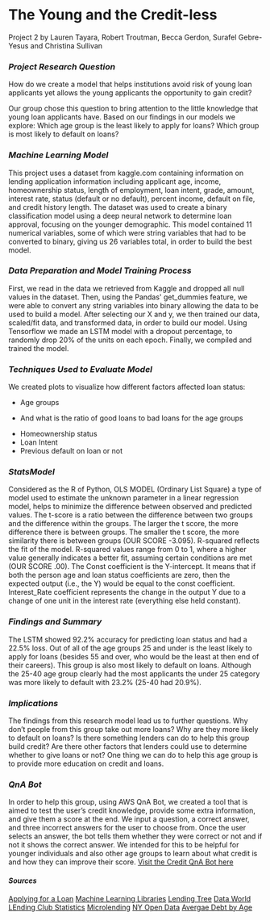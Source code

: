# **The Young and the Credit-less**

Project 2 by Lauren Tayara, Robert Troutman, Becca Gerdon, Surafel Gebre-Yesus and Christina Sullivan


### *Project Research Question*
How do we create a model that helps institutions avoid risk of young loan applicants yet allows the young applicants the opportunity to gain credit?

Our group chose this question to bring attention to the little knowledge that young loan applicants have. Based on our findings in our models we explore:
Which age group is the least likely to apply for loans?
Which group is most likely to default on loans?


### *Machine Learning Model*
This project uses a dataset from kaggle.com containing information on lending application information including applicant age, income, homeownership status, length of employment, loan intent, grade, amount, interest rate, status (default or no default), percent income, default on file, and credit history length. The dataset was used to create a binary classification model using a deep neural network to determine loan approval, focusing on the younger demographic. This model contained 11 numerical variables, some of which were string variables that had to be converted to binary, giving us 26 variables total, in order to build the best model. 


### *Data Preparation and Model Training Process*
First, we read in the data we retrieved from Kaggle and dropped all null values in the dataset. Then, using the Pandas' get_dummies feature, we were able to convert any string variables into binary allowing the data to be used to build a model. After selecting our X and y, we then trained our data, scaled/fit data, and transformed data, in order to build our model. Using Tensorflow we  made an LSTM model with a dropout percentage, to randomly drop 20% of the units on each epoch. Finally, we compiled and trained the model.


### *Techniques Used to Evaluate Model*
We created plots to visualize how different factors affected loan status:
- Age groups
* And what is the ratio of good loans to bad loans for the age groups
- Homeownership status
- Loan Intent
- Previous default on loan or not


### *StatsModel*
Considered as the R of Python, OLS MODEL (Ordinary List  Square) a type of model used to estimate the unknown parameter in a linear regression model, helps to minimize the difference between observed and predicted values. The t-score is a ratio between the difference between two groups and the difference within the groups. The larger the t score, the more difference there is between groups. The smaller the t score, the more similarity there is between groups (OUR SCORE -3.095). R-squared reflects the fit of the model. R-squared values range from 0 to 1, where a higher value generally indicates a better fit, assuming certain conditions are met (OUR SCORE  .00). The Const coefficient is the Y-intercept. It means that if both the person age and loan status coefficients are zero, then the expected output (i.e., the Y) would be equal to the const coefficient. Interest_Rate coefficient represents the change in the output Y due to a change of one unit in the interest rate (everything else held constant).


### *Findings and Summary*
The LSTM showed 92.2% accuracy for predicting loan status and had a 22.5% loss. Out of all of the age groups 25 and under is the least likely to apply for loans (besides 55 and over, who would be the least at then end of their careers). This group is also most likely to default on loans. Although the 25-40 age group clearly had the most applicants the under 25 category was more likely to default with 23.2% (25-40 had 20.9%).


### *Implications*
The findings from this research model lead us to further questions. Why don’t people from this group take out more loans? Why are they more likely to default on loans? Is there something lenders can do to help this group build credit? Are there other factors that lenders could use to determine whether to give loans or not? One thing we can do to help this age group is to provide more education on credit and loans.


### *QnA Bot*
In order to help this group, using AWS QnA Bot, we created a tool that is aimed to test the user’s credit knowledge, provide some extra information, and give them a score at the end. We input a question, a correct answer, and three incorrect answers for the user to choose from. Once the user selects an answer, the bot tells them whether they were correct or not and if not it shows the correct answer. We intended for this to be helpful for younger individuals and also other age groups to learn about what credit is and how they can improve their score.
[Visit the Credit QnA Bot here](https://jpya3ma0d8.execute-api.us-west-2.amazonaws.com/prod/static/client.html)


#### *Sources*
[Applying for a Loan](https://www.consumerfinance.gov/ask-cfpb/what-information-do-i-have-to-provide-a-lender-in-order-to-receive-a-loan-estimate-en-1987/)
[Machine Learning Libraries](https://blog.bitsrc.io/top-5-javascript-machine-learning-libraries-604e52acb548)
[Lending Tree](https://www.lendingtree.com/personal/personal-loans-statistics/)
[Data World](https://data.world/nerb/sba-loan-guarantee-data)
[LEnding Club Statistics](https://www.lendingclub.com/info/statistics.action) 
[Microlending](https://data.world/cityofchicago/chicago-microlending-institute-cmi-microloans)
[NY Open Data](https://data.world/data-ny-gov/22ew-dxez)
[Avergae Debt by Age](https://www.cnbc.com/select/average-american-debt-by-age)

